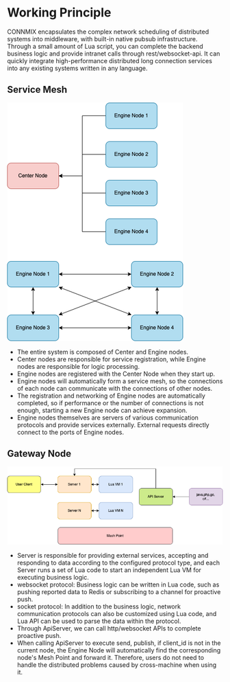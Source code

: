 # Working Principle

CONNMIX encapsulates the complex network scheduling of distributed systems into middleware, with built-in native pubsub infrastructure. Through a small amount of Lua script, you can complete the backend business logic and provide intranet calls through rest/websocket-api. It can quickly integrate high-performance distributed long connection services into any existing systems written in any language.

## Service Mesh

![](images/原理图1.drawio.png)

- The entire system is composed of Center and Engine nodes.
- Center nodes are responsible for service registration, while Engine nodes are responsible for logic processing.
- Engine nodes are registered with the Center Node when they start up.
- Engine nodes will automatically form a service mesh, so the connections of each node can communicate with the connections of other nodes.
- The registration and networking of Engine nodes are automatically completed, so if performance or the number of connections is not enough, starting a new Engine node can achieve expansion.
- Engine nodes themselves are servers of various communication protocols and provide services externally. External requests directly connect to the ports of Engine nodes.

## Gateway Node

![](images/原理图2.drawio.png)

- Server is responsible for providing external services, accepting and responding to data according to the configured protocol type, and each Server runs a set of Lua code to start an independent Lua VM for executing business logic.
- websocket protocol: Business logic can be written in Lua code, such as pushing reported data to Redis or subscribing to a channel for proactive push.
- socket protocol: In addition to the business logic, network communication protocols can also be customized using Lua code, and Lua API can be used to parse the data within the protocol.
- Through ApiServer, we can call http/websocket APIs to complete proactive push.
- When calling ApiServer to execute send, publish, if client_id is not in the current node, the Engine Node will automatically find the corresponding node's Mesh Point and forward it. Therefore, users do not need to handle the distributed problems caused by cross-machine when using it.
